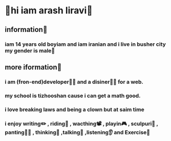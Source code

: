 # 👋hi iam arash liravi👋
## information🔎
### iam 14 years old boyiam and iam iranian and i live in busher city my gender is male👦
## more iformation🔎
### i am (fron-end)developer👨‍💻 and a disiner👨‍🎨 for a web.
### my school is tizhooshan cause i can get a math good.
### i love breaking laws and being a clown but at saim time 
### i enjoy writing✏️  ,  riding📕  ,  wacthing📽️  ,  playin🎮  ,  sculpuri🗿  ,  panting👨‍🎨     , thinking🧠  ,talking💬  ,listening👂  and  Exercise💪

